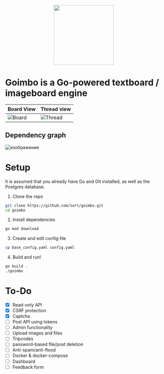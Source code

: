 
<p align="center">
  <img width="192" height="192" src="https://user-images.githubusercontent.com/83316072/209536409-c691c252-3d12-4af2-93ab-e2278b9ff9b6.png">
</p>

# **Goimbo** is a Go-powered textboard / imageboard engine
| Board View  | Thread view |
| ------------- | ------------- |
| ![Board](https://user-images.githubusercontent.com/83316072/209942828-d681d675-f0b6-4e42-b90a-86beef8a21a0.png)  | ![Thread](https://user-images.githubusercontent.com/83316072/209942437-0d63c4ce-54d4-41aa-9b0e-dbacbe45902e.png) |

## Dependency graph
![изображение](https://user-images.githubusercontent.com/83316072/210071850-d1b3f328-c487-4c3e-8ae1-35a915f4c086.png)


# Setup
It is assumed that you already have Go and GIt installed, as well as the Postgres database.

1. Clone the repo
```bash
git clone https://github.com/1ort/goimbo.git
cd goimbo
```
2. Install dependencies
```bash
go mod download
```
3. Create and edit config file
```bash
cp base_config.yaml config.yaml
```
4. Build and run!
```bash
go build .
./goimbo
```

# To-Do
- [x] Read-only API
- [x] CSRF protection
- [x] Captcha
- [ ] Post API using tokens
- [ ] Admin functionality
- [ ] Upload images and files
- [ ] Tripcodes
- [ ] password-based file/post deletion
- [ ] Anti-spam/anti-flood
- [ ] Docker & docker-compose
- [ ] Dashboard
- [ ] Feedback form
